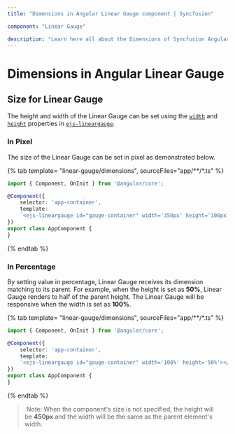 ```yaml
---
title: "Dimensions in Angular Linear Gauge component | Syncfusion"

component: "Linear Gauge"

description: "Learn here all about the Dimensions of Syncfusion Angular Linear Gauge component and more."
---
```


# Dimensions in Angular Linear Gauge

<!-- markdownlint-disable MD013 -->

## Size for Linear Gauge

The height and width of the Linear Gauge can be set using the [`width`](https://ej2.syncfusion.com/angular/documentation/api/linear-gauge/#width) and [`height`](https://ej2.syncfusion.com/angular/documentation/api/linear-gauge/#height) properties in [`ejs-lineargauge`](https://ej2.syncfusion.com/angular/documentation/api/linear-gauge/).

### In Pixel

<!-- markdownlint-disable MD036 -->

The size of the Linear Gauge can be set in pixel as demonstrated below.

{% tab template= "linear-gauge/dimensions", sourceFiles="app/**/*.ts" %}

```typescript
import { Component, OnInit } from '@angular/core';

@Component({
    selector: 'app-container',
    template:
    `<ejs-lineargauge id="gauge-container" width='350px' height='100px'></ejs-lineargauge>`
})
export class AppComponent {
}
```

{% endtab %}

### In Percentage

By setting value in percentage, Linear Gauge receives its dimension matching to its parent. For example, when the height is set as **50%**, Linear Gauge renders to half of the parent height. The Linear Gauge will be responsive when the width is set as **100%**.

{% tab template= "linear-gauge/dimensions", sourceFiles="app/**/*.ts" %}

```typescript
import { Component, OnInit } from '@angular/core';

@Component({
    selector: 'app-container',
    template:
    `<ejs-lineargauge id="gauge-container" width='100%' height='50%'></ejs-lineargauge>`
})
export class AppComponent {
}
```

{% endtab %}

> Note: When the component's size is not specified, the height will be **450px** and the width will be the same as the parent element's width.
